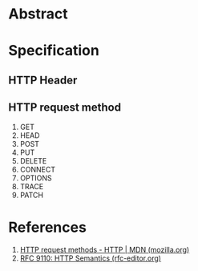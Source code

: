 ---
---
# Abstract

# Specification

## HTTP Header

## HTTP request method
1. GET
2. HEAD
3. POST
4. PUT
5. DELETE
6. CONNECT
7. OPTIONS
8. TRACE
9. PATCH
# References
1. [HTTP request methods - HTTP | MDN (mozilla.org)](https://developer.mozilla.org/en-US/docs/Web/HTTP/Methods)
2. [RFC 9110: HTTP Semantics (rfc-editor.org)](https://www.rfc-editor.org/rfc/rfc9110)